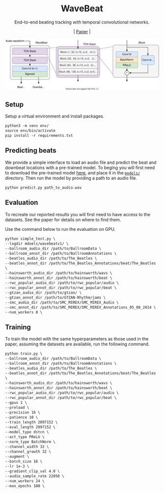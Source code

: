 <div  align="center">

# WaveBeat

End-to-end beating tracking with temporal convolutional networks.

| [Paper](docs/end_to_end_beat_tracking_with_temporal_convolutional_networks.pdf) |

</div>

<div align="center">
<img src="docs/block.svg">
</div>

## Setup

Setup a virtual environment and install packages.
```
python3 -m venv env/
source env/bin/activate
pip install -r requirements.txt
```

## Predicting beats

We provide a simple interface to load an audio file and predict the beat and downbeat locations with a pre-trained model. 
To beging you will first need to download the pre-trained model [here](), and place it in the [`models/`](models/) directory.
Then run the model by providing a path to an audio file.

```
python predict.py path_to_audio.wav
```

## Evaluation

To recreate our reported results you will first need to have access to the datasets. 
See the paper for details on where to find them. 

Use the command below to run the evaluation on GPU. 
```
python simple_test.py \
--logdir mdoels/wavebeatv1/ \
--ballroom_audio_dir /path/to/BallroomData \
--ballroom_annot_dir /path/to/BallroomAnnotations \
--beatles_audio_dir /path/to/The_Beatles \
--beatles_annot_dir /path/to/The_Beatles_Annotations/beat/The_Beatles \
--hainsworth_audio_dir /path/to/hainsworth/wavs \
--hainsworth_annot_dir /path/to/hainsworth/beat \
--rwc_popular_audio_dir /path/to/rwc_popular/audio \
--rwc_popular_annot_dir /path/to/rwc_popular/beat \
--gtzan_audio_dir /path/to/gtzan/ \
--gtzan_annot_dir /path/to/GTZAN-Rhythm/jams \
--smc_audio_dir /path/to/SMC_MIREX/SMC_MIREX_Audio \
--smc_annot_dir /path/to/SMC_MIREX/SMC_MIREX_Annotations_05_08_2014 \
--num_workers 8 \
```

## Training 

To train the model with the same hyperparameters as those used in the paper, 
assuming the datasets are available, run the following command. 

```
python train.py \
--ballroom_audio_dir /path/to/BallroomData \
--ballroom_annot_dir /path/to/BallroomAnnotations \
--beatles_audio_dir /path/to/The_Beatles \
--beatles_annot_dir /path/to/The_Beatles_Annotations/beat/The_Beatles \
--hainsworth_audio_dir /path/to/hainsworth/wavs \
--hainsworth_annot_dir /path/to/hainsworth/beat \
--rwc_popular_audio_dir /path/to/rwc_popular/audio \
--rwc_popular_annot_dir /path/to/rwc_popular/beat \
--gpus 1 \
--preload \
--precision 16 \
--patience 10 \
--train_length 2097152 \
--eval_length 2097152 \
--model_type dstcn \
--act_type PReLU \
--norm_type BatchNorm \
--channel_width 32 \
--channel_growth 32 \
--augment \
--batch_size 16 \
--lr 1e-3 \
--gradient_clip_val 4.0 \
--audio_sample_rate 22050 \
--num_workers 24 \
--max_epochs 100 \
```
